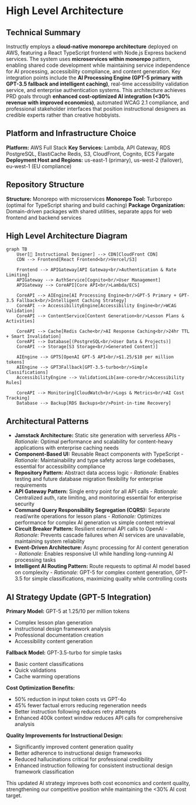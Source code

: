 # High Level Architecture

## Technical Summary

Instructly employs a **cloud-native monorepo architecture** deployed on AWS, featuring a React TypeScript frontend with Node.js Express backend services. The system uses **microservices within monorepo** pattern, enabling shared code development while maintaining service independence for AI processing, accessibility compliance, and content generation. Key integration points include the **AI Processing Engine (GPT-5 primary with GPT-3.5 fallback and intelligent caching)**, real-time accessibility validation service, and enterprise authentication systems. This architecture achieves PRD goals through **enhanced cost-optimized AI integration (<30% revenue with improved economics)**, automated WCAG 2.1 compliance, and professional stakeholder interfaces that position instructional designers as credible experts rather than creative hobbyists.

## Platform and Infrastructure Choice

**Platform:** AWS Full Stack
**Key Services:** Lambda, API Gateway, RDS PostgreSQL, ElastiCache Redis, S3, CloudFront, Cognito, ECS Fargate
**Deployment Host and Regions:** us-east-1 (primary), us-west-2 (failover), eu-west-1 (EU compliance)

## Repository Structure

**Structure:** Monorepo with microservices
**Monorepo Tool:** Turborepo (optimal for TypeScript sharing and build caching)
**Package Organization:** Domain-driven packages with shared utilities, separate apps for web frontend and backend services

## High Level Architecture Diagram

```mermaid
graph TB
    User[👤 Instructional Designer] --> CDN[CloudFront CDN]
    CDN --> Frontend[React Frontend<br/>Vercel/S3]
    
    Frontend --> APIGateway[API Gateway<br/>Authentication & Rate Limiting]
    APIGateway --> AuthService[Cognito<br/>User Management]
    APIGateway --> CoreAPI[Core API<br/>Lambda/ECS]
    
    CoreAPI --> AIEngine[AI Processing Engine<br/>GPT-5 Primary + GPT-3.5 Fallback<br/>Intelligent Caching Strategy]
    CoreAPI --> AccessibilityEngine[Accessibility Engine<br/>WCAG Validation]
    CoreAPI --> ContentService[Content Generation<br/>Lesson Plans & Activities]
    
    CoreAPI --> Cache[Redis Cache<br/>AI Response Caching<br/>24hr TTL + Smart Invalidation]
    CoreAPI --> Database[(PostgreSQL<br/>User Data & Projects)]
    CoreAPI --> Storage[S3 Storage<br/>Generated Content)]
    
    AIEngine --> GPT5[OpenAI GPT-5 API<br/>$1.25/$10 per million tokens]
    AIEngine --> GPT3Fallback[GPT-3.5-turbo<br/>Simple Classifications]
    AccessibilityEngine --> ValidationLib[axe-core<br/>Accessibility Rules]
    
    CoreAPI --> Monitoring[CloudWatch<br/>Logs & Metrics<br/>AI Cost Tracking]
    Database --> Backup[RDS Backups<br/>Point-in-time Recovery]
```

## Architectural Patterns

- **Jamstack Architecture:** Static site generation with serverless APIs - _Rationale:_ Optimal performance and scalability for content-heavy applications with enterprise caching needs
- **Component-Based UI:** Reusable React components with TypeScript - _Rationale:_ Maintainability and type safety across large codebases, essential for accessibility compliance
- **Repository Pattern:** Abstract data access logic - _Rationale:_ Enables testing and future database migration flexibility for enterprise requirements
- **API Gateway Pattern:** Single entry point for all API calls - _Rationale:_ Centralized auth, rate limiting, and monitoring essential for enterprise security
- **Command Query Responsibility Segregation (CQRS):** Separate read/write operations for lesson plans - _Rationale:_ Optimizes performance for complex AI generation vs simple content retrieval
- **Circuit Breaker Pattern:** Resilient external API calls to OpenAI - _Rationale:_ Prevents cascade failures when AI services are unavailable, maintaining system reliability
- **Event-Driven Architecture:** Async processing for AI content generation - _Rationale:_ Enables responsive UI while handling long-running AI processing tasks
- **Intelligent AI Routing Pattern:** Route requests to optimal AI model based on complexity - _Rationale:_ GPT-5 for complex content generation, GPT-3.5 for simple classifications, maximizing quality while controlling costs

## AI Strategy Update (GPT-5 Integration)

**Primary Model:** GPT-5 at $1.25/$10 per million tokens
- Complex lesson plan generation
- instructional design framework analysis
- Professional documentation creation
- Accessibility content generation

**Fallback Model:** GPT-3.5-turbo for simple tasks
- Basic content classifications
- Quick validations
- Cache warming operations

**Cost Optimization Benefits:**
- 50% reduction in input token costs vs GPT-4o
- 45% fewer factual errors reducing regeneration needs
- Better instruction following reduces retry attempts
- Enhanced 400k context window reduces API calls for comprehensive analysis

**Quality Improvements for Instructional Design:**
- Significantly improved content generation quality
- Better adherence to instructional design frameworks
- Reduced hallucinations critical for professional credibility
- Enhanced instruction following for consistent instructional design framework classification

This updated AI strategy improves both cost economics and content quality, strengthening our competitive position while maintaining the <30% AI cost target.
